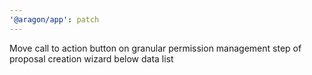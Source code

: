 ```yaml
---
'@aragon/app': patch
---
```


Move call to action button on granular permission management step of proposal creation wizard below data list
